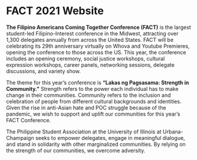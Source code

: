 # FACT 2021 Website

**The Filipino Americans Coming Together Conference (FACT)** is the largest student-led Filipino-Interest conference in the Midwest, attracting over 1,300 delegates annually from across the United States. FACT will be celebrating its 29th anniversary virtually on Whova and Youtube Premieres, opening the conference to those across the US. This year, the conference includes an opening ceremony, social justice workshops, cultural expression workshops, career panels, networking sessions, delegate discussions, and variety show.

The theme for this year’s conference is **“Lakas ng Pagsasama: Strength in Community.”** Strength refers to the power each individual has to make change in their communities. Community refers to the inclusion and celebration of people from different cultural backgrounds and identities. Given the rise in anti-Asian hate and POC struggle because of the pandemic, we wish to support and uplift our communities for this year’s FACT Conference.

The Philippine Student Association at the University of Illinois at Urbana-Champaign seeks to empower delegates, engage in meaningful dialogue, and stand in solidarity with other marginalized communities. By relying on the strength of our communities, we overcome adversity.
